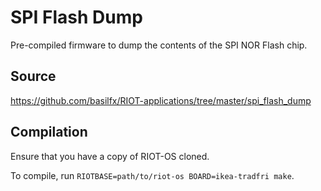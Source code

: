 # SPI Flash Dump
Pre-compiled firmware to dump the contents of the SPI NOR Flash chip.

## Source
https://github.com/basilfx/RIOT-applications/tree/master/spi_flash_dump

## Compilation
Ensure that you have a copy of RIOT-OS cloned. 

To compile, run `RIOTBASE=path/to/riot-os BOARD=ikea-tradfri make`.